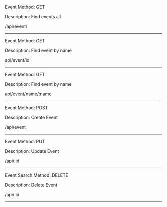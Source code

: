 Event 
Method: GET

Description: Find events all

/api/event/
____________________________________________________________________________
Event 
Method: GET

Description: Find event by name

api/event/id
____________________________________________________________________________
Event 
Method: GET

Description: Find event by name

api/event/name/:name
____________________________________________________________________________

Event 
Method: POST

Description: Create Event

/api/event
____________________________________________________________________________

Event 
Method: PUT

Description: Update Event

/api/:id
____________________________________________________________________________

Event Search
Method: DELETE

Description: Delete Event

/api/:id
____________________________________________________________________________



